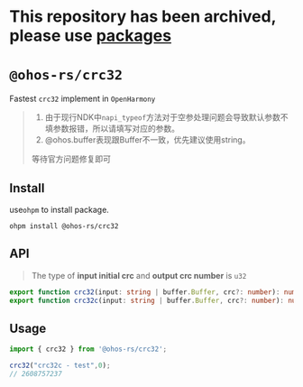# This repository has been archived, please use [packages](https://github.com/ohos-rs/packages)

# `@ohos-rs/crc32`

Fastest `crc32` implement in `OpenHarmony`

> 1. 由于现行NDK中`napi_typeof`方法对于空参处理问题会导致默认参数不填参数报错，所以请填写对应的参数。
> 2. @ohos.buffer表现跟Buffer不一致，优先建议使用string。   
> 
> 等待官方问题修复即可

## Install

use`ohpm` to install package.

```shell
ohpm install @ohos-rs/crc32
```

## API

> The type of **input initial crc** and **output crc number** is `u32`

```ts
export function crc32(input: string | buffer.Buffer, crc?: number): number
export function crc32c(input: string | buffer.Buffer, crc?: number): number
```

## Usage

```ts
import { crc32 } from '@ohos-rs/crc32';

crc32("crc32c - test",0);
// 2608757237
```

